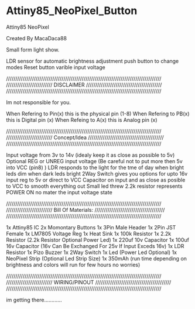 # Attiny85_NeoPixel_Button
 Attiny85 NeoPixel 


Created By MacaDaca88

Small form light show.

LDR sensor for automatic brightness adjustment 
push button to change modes
Reset button
varible input voltage


////////////////////////////////////////////////////////////////////////////////////
/////////////////////////    DISCLAIMER    /////////////////////////////////////////
////////////////////////////////////////////////////////////////////////////////////

Im not responsible for you.

When Refering to Pin(x)  this is the physical pin (1-8)
When Refering to PB(x)  this is Digital pin (x)
When Refeing to A(x)  this is Analog pin (x)



////////////////////////////////////////////////////////////////////////////////////
/////////////////////////  Concept/Idea    /////////////////////////////////////////
////////////////////////////////////////////////////////////////////////////////////

Input voltage from 3v to 14v (idealy keep it as close as possible to 5v)
Optional REG or UNREG input voltage (Be careful not to put more then 5v into VCC (pin8) )
LDR responds to the light for the tme of day when bright leds dim when dark leds bright
2Way Switch gives you options for upto 16v input reg to 5v or direct to VCC
Capacitor on input and as close as posible to VCC to smooth everything out
Small led threw 2.2k resistor represents POWER ON no mater the input voltage state


////////////////////////////////////////////////////////////////////////////////////
///////////////////////// Bill Of Materials:  //////////////////////////////////////
////////////////////////////////////////////////////////////////////////////////////


1x Attiny85 IC
2x Momontary Buttons
1x 3Pin Male Header
1x 2Pin JST Female
1x LM7805 Voltage Reg
1x Heat Sink
1x 100k Resistor
1x 2.2k Resistor (2.2k Resistor Optional Power Led)
1x 220uf 10v Capacitor
1x 100uf 16v Capacitor (16v Can Be Exchanged For 25v If Input Exceds 16v)
1x LDR Resistor
1x Pizo Buzzer
1x 2Way Switch 
1x Led (Power Led Optional)
1x NeoPixel Strip (Optional Led Strip Size)
1x 350mAh (run time depending on brightness and colors will run for few hours no worries)

////////////////////////////////////////////////////////////////////////////////////
/////////////////////////   WIRING/PINOUT  /////////////////////////////////////////
////////////////////////////////////////////////////////////////////////////////////


im getting there............